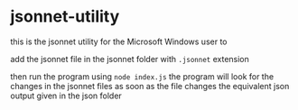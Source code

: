 # jsonnet-utility

this is the jsonnet utility for the Microsoft Windows user to 

add the jsonnet file in the jsonnet folder with `.jsonnet` extension

then run the program using `node index.js` the program will look for the changes in the jsonnet files as soon as the file changes the equivalent json output given in the json folder

